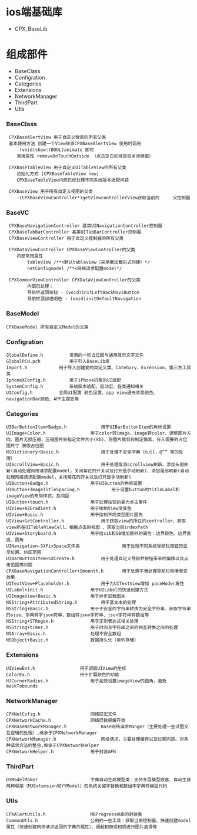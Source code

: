 # ios端基础库
* CPX_BaseLib
  
# 组成部件
* BaseClass  
* Configration  
* Categories  
* Extensions  
* NetworkManager
* ThirdPart
* Utls

### BaseClass  
	 CPXBaseAlertView 用于自定义弹窗的所有父类
	 基本使用方法 创建一个View继承CPXBaseAlertView 使用时调用
	 	-(void)show:(BOOL)animate 即可
	 	常用属性 removeOnTouchOutside （点击空白区域是否关闭弹窗）
	 
	 CPXBaseTableView 用于自定义UITableView的所有父类
	 	初始化方式 [CPXBaseTableView new]
	 	CPXBaseTableView内部已经处理不同系统版本适配问题
	 
	 CPXBaseView 用于所有自定义视图的父类
	 	-(CPXBaseViewController*)getViewcontrollerView获取当前的		父控制器
	
### BaseVC 
	 CPXBaseNavigationController 基类UINavigationController控制器
	 CPXBaseTabBarController 基类UITabBarController控制器
	 CPXBaseViewController 用于自定义控制器的所有父类
	 
 	 CPXDataViewController CPXBaseViewController的父类
 	 	内部常用属性
 	 		tableView /**<默认tableview（采用懒加载形式创建）*/
 	 		netConfigmodel /**<网络请求配置model*/
 	 		
 	 CPXCommonViewController CPXDataViewController的父类
 	 		内部已处理：
 	 		导航栏返回按钮 - (void)initLeftBackNaviButton
 	 		导航栏顶部透明色 - (void)initDefaultNavigation
 	 		
### BaseModel
	CPXBaseModel 所有自定义Model的父类
	
### Configration
	GlobalDefine.h  		常用的一些占位图与通用展示文字文件
	GlobalPCH.pch 			用于引入BaseLib库
	Import.h			用于导入创建爱的自定义类、CateGory、Exrension、第三方工具类
	IphoneXConfig.h			用于iPhone机型的UI适配
	SystemConfig.h			系统版本适配、启动宏、各类通知相关
	UIConfig.h			全局UI配置 颜色设置、app view通用背景颜色、navigationBar颜色、APP主题色等
	
### Categories
	UIBarButtonItem+Badge.h 			用于UIBarButtonItem的角标设置
	UIImage+Color.h					用于color转image、image转color、调整图片方向、图片无损压缩、压缩图片到指定文件大小(kb)、将图片裁剪到制定像素、传入需要的占位图尺寸 获取占位图
	NSDictionary+Basic.h				用于处理不安全字典（null，@“” 等的处理）
	UIScrollView+Basic.h				用于处理取消scrollview刷新、添加头部刷新(自动处理网络请求配置model，关闭菊花的开关以及打开是手动刷新)、添加尾部刷新(自动处理网络请求配置model，关闭菊花的开关以及打开是手动刷新)
	UIButton+Badge.h				用于UIButton的角标设置
	UIButton+ImageTitleSpacing.h			用于设置button的titleLabel和imageView的布局样式，及间距
	UIButton+touch.h				用于处理按钮的暴力点击事件
	UIView+AZGradient.h				用于绘制View渐变色
	UIView+Basic.h					用于绘制不同类型图片圆角
	UIView+GetController.h				用于获取view的所在的controller、获取view所在UITableViewCell、根据点击的视图 、获取当前indexPath
	UIView+Storyboard.h				用于给xib和SB增加额外的属性：边界颜色、边界宽度、圆角
	UINavigation-SXFixSpace文件夹  		      用于处理不同系统导航栏按钮的显示位置、热区范围
	UIBarButtonItem+SXCreate.h			用于处理自定义导航栏按钮带来的偏移以及点击范围等问题
	CPXBaseNavigationController+Smoonth.h 		用于处理平滑处理导航栏侧滑渐变效果
	UITextView+Placeholder.h			用于为UITextView增加 paceHoder属性
	UILabel+init.h					用于UILabel的快速创建方式
	UIImageView+Basic.h				用于异步加载图片
	NSString+AttributedString.h			用于富文本的处理
	NSString+Basic.h				用于不安全的字符串转换为安全字符串、获取字符串的size、字典转字json符串、数组转json字符串、json字符串转数组等
	NSString+STRegex.h				用于正则表达式相关处理
	NSString+timer.h 				用于时间与字符串之间的相互转换之间的处理
	NSArray+Basic.h					处理不安全数组
	NSObject+Basic.h				数据持久化（单列存储）
	
	
### Extensions
	UIViewExt.h					用于调取UIView的坐标
	ColorEx.h					用于扩展颜色的功能
	HJCornerRadius.h				用于高效设置imageView的圆角，避免maskTobounds
	
### NetworkManager
	CPXNetCofig.h					网络层宏文件
	CPXNetworkCache.h				网络层数据缓存类
	CPXBaseNetworkManager.h				Base网络请求Manger（主要处理一些试图交互逻辑的处理）,继承于CPXNetworkManager
	CPXNetworkManager.h 				网络请求，主要处理缓存以及过期问题。对各种请求方法的整合,继承于CPXNetworkHelper
	CPXNetworkHelper.h				用于封装AFN
	
### ThirdPart
	DYModelMaker					字典自动生成模型类：支持多层模型嵌套、自动生成两种框架（MJExtension和YYModel）的系统关键字替换和数组中字典转模型代码
	
### Utls
	CPXAlertUtils.h					MBProgressHUD的封装类
	CommonUtls.h					公用的一些工具：获取当前控制器、快速创建model属性（快速创建网络请求返回的字典的属性）、调起相册或相机进行图片选择等
